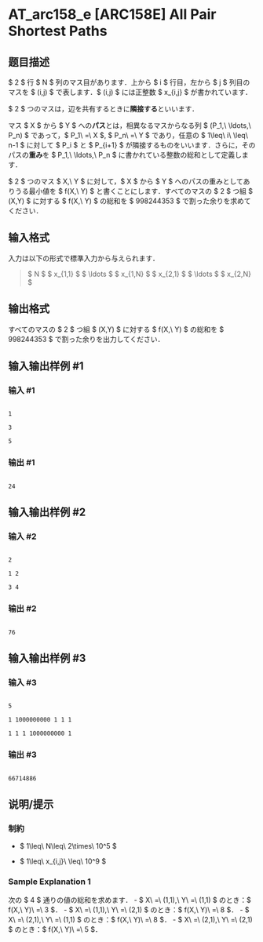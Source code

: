 # AT_arc158_e [ARC158E] All Pair Shortest Paths

## 题目描述

[problemUrl]: https://atcoder.jp/contests/arc158/tasks/arc158_e

$ 2 $ 行 $ N $ 列のマス目があります．上から $ i $ 行目，左から $ j $ 列目のマスを $ (i,j) $ で表します．$ (i,j) $ には正整数 $ x_{i,j} $ が書かれています．

$ 2 $ つのマスは，辺を共有するときに**隣接する**といいます．

マス $ X $ から $ Y $ への**パス**とは，相異なるマスからなる列 $ (P_1,\ \ldots,\ P_n) $ であって，$ P_1\ =\ X $, $ P_n\ =\ Y $ であり，任意の $ 1\leq\ i\ \leq\ n-1 $ に対して $ P_i $ と $ P_{i+1} $ が隣接するものをいいます．さらに，そのパスの**重み**を $ P_1,\ \ldots,\ P_n $ に書かれている整数の総和として定義します．

$ 2 $ つのマス $ X,\ Y $ に対して，$ X $ から $ Y $ へのパスの重みとしてありうる最小値を $ f(X,\ Y) $ と書くことにします．すべてのマスの $ 2 $ つ組 $ (X,Y) $ に対する $ f(X,\ Y) $ の総和を $ 998244353 $ で割った余りを求めてください．

## 输入格式

入力は以下の形式で標準入力から与えられます．

> $ N $ $ x_{1,1} $ $ \ldots $ $ x_{1,N} $ $ x_{2,1} $ $ \ldots $ $ x_{2,N} $

## 输出格式

すべてのマスの $ 2 $ つ組 $ (X,Y) $ に対する $ f(X,\ Y) $ の総和を $ 998244353 $ で割った余りを出力してください．

## 输入输出样例 #1

### 输入 #1

```
1
3
5
```

### 输出 #1

```
24
```

## 输入输出样例 #2

### 输入 #2

```
2
1 2
3 4
```

### 输出 #2

```
76
```

## 输入输出样例 #3

### 输入 #3

```
5
1 1000000000 1 1 1
1 1 1 1000000000 1
```

### 输出 #3

```
66714886
```

## 说明/提示

### 制約

- $ 1\leq\ N\leq\ 2\times\ 10^5 $
- $ 1\leq\ x_{i,j}\ \leq\ 10^9 $
 
### Sample Explanation 1

次の $ 4 $ 通りの値の総和を求めます． - $ X\ =\ (1,1),\ Y\ =\ (1,1) $ のとき：$ f(X,\ Y)\ =\ 3 $． - $ X\ =\ (1,1),\ Y\ =\ (2,1) $ のとき：$ f(X,\ Y)\ =\ 8 $． - $ X\ =\ (2,1),\ Y\ =\ (1,1) $ のとき：$ f(X,\ Y)\ =\ 8 $． - $ X\ =\ (2,1),\ Y\ =\ (2,1) $ のとき：$ f(X,\ Y)\ =\ 5 $．